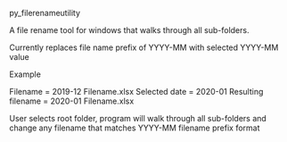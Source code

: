 py_filerenameutility

A file rename tool for windows that walks through all sub-folders.

Currently replaces file name prefix of YYYY-MM with selected YYYY-MM value

Example

Filename = 2019-12 Filename.xlsx Selected date = 2020-01 Resulting filename = 2020-01 Filename.xlsx

User selects root folder, program will walk through all sub-folders and change any filename that matches YYYY-MM filename prefix format
